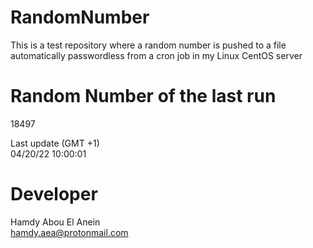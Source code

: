 # RandomNumber    
This is a test repository where a random number is pushed to a file automatically passwordless from a cron job in my Linux CentOS server    
# Random Number of the last run   
18497
      
Last update (GMT +1)    
04/20/22 10:00:01
# Developer    
Hamdy Abou El Anein   
hamdy.aea@protonmail.com
